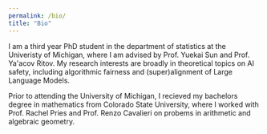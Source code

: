 ```yaml
---
permalink: /bio/
title: "Bio"
---
```


I am a third year PhD student in the department of statistics at the Univeristy of Michigan, where I am advised by Prof. Yuekai Sun and Prof. Ya'acov Ritov. My research interests are broadly in theoretical topics on AI safety, including algorithmic fairness and (super)alignment of Large Language Models. 

Prior to attending the University of Michigan, I recieved my bachelors degree in mathematics from Colorado State University, where I worked with Prof. Rachel Pries and Prof. Renzo Cavalieri on probems in arithmetic and algebraic geometry.
